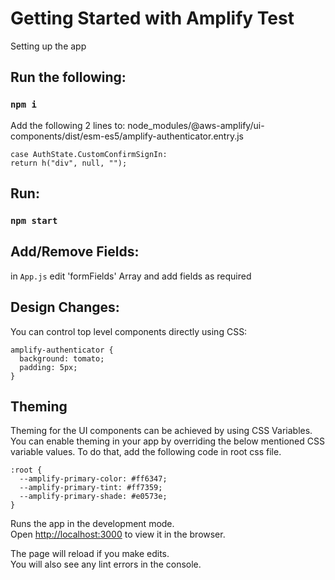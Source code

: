 # Getting Started with Amplify Test

Setting up the app

## Run the following:

### `npm i`

Add the following 2 lines to: node_modules/@aws-amplify/ui-components/dist/esm-es5/amplify-authenticator.entry.js

```
case AuthState.CustomConfirmSignIn: 
return h("div", null, "");
```

## Run:
### `npm start`

## Add/Remove Fields:
in `App.js` edit 'formFields' Array and add fields as required

## Design Changes:
You can control top level components directly using CSS:

```
amplify-authenticator {
  background: tomato;
  padding: 5px;
}
```

## Theming
Theming for the UI components can be achieved by using CSS Variables. You can enable theming in your app by overriding the below mentioned CSS variable values. To do that, add the following code in root css file.
```
:root {
  --amplify-primary-color: #ff6347;
  --amplify-primary-tint: #ff7359;
  --amplify-primary-shade: #e0573e;
}
```

Runs the app in the development mode.\
Open [http://localhost:3000](http://localhost:3000) to view it in the browser.

The page will reload if you make edits.\
You will also see any lint errors in the console.
